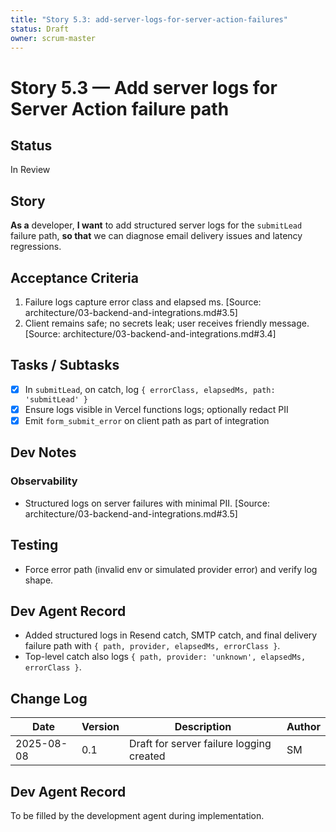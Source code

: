 ```yaml
---
title: "Story 5.3: add-server-logs-for-server-action-failures"
status: Draft
owner: scrum-master
---
```


# Story 5.3 — Add server logs for Server Action failure path

## Status
In Review

## Story

**As a** developer,
**I want** to add structured server logs for the `submitLead` failure path,
**so that** we can diagnose email delivery issues and latency regressions.

## Acceptance Criteria

1. Failure logs capture error class and elapsed ms. [Source: architecture/03-backend-and-integrations.md#3.5]
2. Client remains safe; no secrets leak; user receives friendly message. [Source: architecture/03-backend-and-integrations.md#3.4]

## Tasks / Subtasks

- [x] In `submitLead`, on catch, log `{ errorClass, elapsedMs, path: 'submitLead' }`
- [x] Ensure logs visible in Vercel functions logs; optionally redact PII
- [x] Emit `form_submit_error` on client path as part of integration

## Dev Notes

### Observability

- Structured logs on server failures with minimal PII. [Source: architecture/03-backend-and-integrations.md#3.5]

## Testing

- Force error path (invalid env or simulated provider error) and verify log shape.

## Dev Agent Record
- Added structured logs in Resend catch, SMTP catch, and final delivery failure path with `{ path, provider, elapsedMs, errorClass }`.
- Top-level catch also logs `{ path, provider: 'unknown', elapsedMs, errorClass }`.

## Change Log

| Date       | Version | Description                              | Author |
| ---------- | ------- | ---------------------------------------- | ------ |
| 2025-08-08 | 0.1     | Draft for server failure logging created | SM     |

## Dev Agent Record

To be filled by the development agent during implementation.
